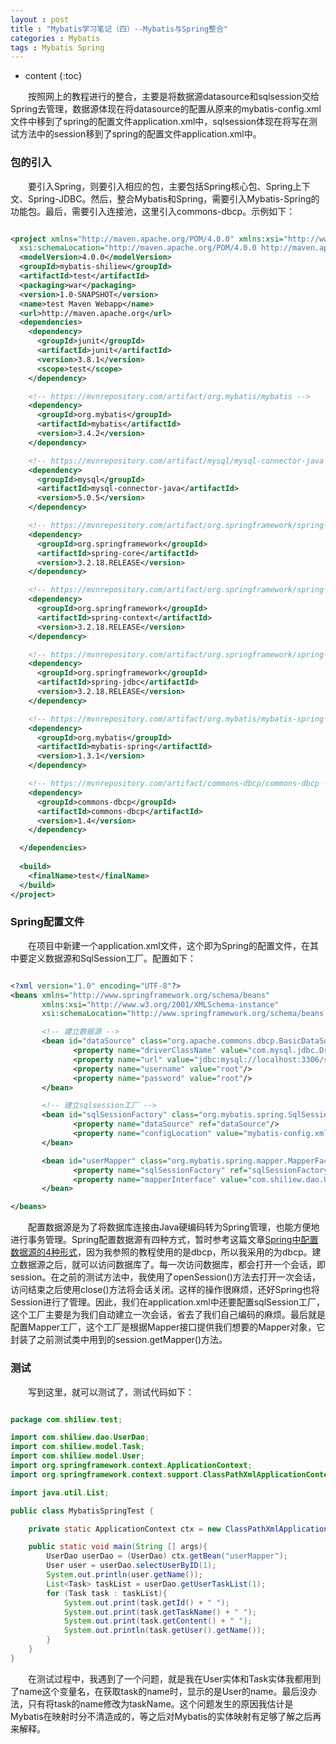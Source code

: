 ```yaml
---
layout : post
title : "Mybatis学习笔记（四）--Mybatis与Spring整合"
categories : Mybatis
tags : Mybatis Spring
---
```

* content
{:toc}

　　按照网上的教程进行的整合，主要是将数据源datasource和sqlsession交给Spring去管理，数据源体现在将datasource的配置从原来的mybatis-config.xml文件中移到了spring的配置文件application.xml中，sqlsession体现在将写在测试方法中的session移到了spring的配置文件application.xml中。







### 包的引入

　　要引入Spring，则要引入相应的包，主要包括Spring核心包、Spring上下文、Spring-JDBC。然后，整合Mybatis和Spring，需要引入Mybatis-Spring的功能包。最后，需要引入连接池，这里引入commons-dbcp。示例如下：

```xml

<project xmlns="http://maven.apache.org/POM/4.0.0" xmlns:xsi="http://www.w3.org/2001/XMLSchema-instance"
  xsi:schemaLocation="http://maven.apache.org/POM/4.0.0 http://maven.apache.org/maven-v4_0_0.xsd">
  <modelVersion>4.0.0</modelVersion>
  <groupId>mybatis-shiliew</groupId>
  <artifactId>test</artifactId>
  <packaging>war</packaging>
  <version>1.0-SNAPSHOT</version>
  <name>test Maven Webapp</name>
  <url>http://maven.apache.org</url>
  <dependencies>
    <dependency>
      <groupId>junit</groupId>
      <artifactId>junit</artifactId>
      <version>3.8.1</version>
      <scope>test</scope>
    </dependency>

    <!-- https://mvnrepository.com/artifact/org.mybatis/mybatis -->
    <dependency>
      <groupId>org.mybatis</groupId>
      <artifactId>mybatis</artifactId>
      <version>3.4.2</version>
    </dependency>

    <!-- https://mvnrepository.com/artifact/mysql/mysql-connector-java -->
    <dependency>
      <groupId>mysql</groupId>
      <artifactId>mysql-connector-java</artifactId>
      <version>5.0.5</version>
    </dependency>

    <!-- https://mvnrepository.com/artifact/org.springframework/spring-core -->
    <dependency>
      <groupId>org.springframework</groupId>
      <artifactId>spring-core</artifactId>
      <version>3.2.18.RELEASE</version>
    </dependency>

    <!-- https://mvnrepository.com/artifact/org.springframework/spring-context -->
    <dependency>
      <groupId>org.springframework</groupId>
      <artifactId>spring-context</artifactId>
      <version>3.2.18.RELEASE</version>
    </dependency>

    <!-- https://mvnrepository.com/artifact/org.springframework/spring-jdbc -->
    <dependency>
      <groupId>org.springframework</groupId>
      <artifactId>spring-jdbc</artifactId>
      <version>3.2.18.RELEASE</version>
    </dependency>

    <!-- https://mvnrepository.com/artifact/org.mybatis/mybatis-spring -->
    <dependency>
      <groupId>org.mybatis</groupId>
      <artifactId>mybatis-spring</artifactId>
      <version>1.3.1</version>
    </dependency>

    <!-- https://mvnrepository.com/artifact/commons-dbcp/commons-dbcp -->
    <dependency>
      <groupId>commons-dbcp</groupId>
      <artifactId>commons-dbcp</artifactId>
      <version>1.4</version>
    </dependency>

  </dependencies>
  
  <build>
    <finalName>test</finalName>
  </build>
</project>

```

### Spring配置文件

　　在项目中新建一个application.xml文件，这个即为Spring的配置文件，在其中要定义数据源和SqlSession工厂。配置如下：

```xml

<?xml version="1.0" encoding="UTF-8"?>
<beans xmlns="http://www.springframework.org/schema/beans"
       xmlns:xsi="http://www.w3.org/2001/XMLSchema-instance"
       xsi:schemaLocation="http://www.springframework.org/schema/beans http://www.springframework.org/schema/beans/spring-beans.xsd">

       <!-- 建立数据源 -->
       <bean id="dataSource" class="org.apache.commons.dbcp.BasicDataSource">
              <property name="driverClassName" value="com.mysql.jdbc.Driver"/>
              <property name="url" value="jdbc:mysql://localhost:3306/shiliew"/>
              <property name="username" value="root"/>
              <property name="password" value="root"/>
       </bean>

       <!-- 建立sqlsession工厂 -->
       <bean id="sqlSessionFactory" class="org.mybatis.spring.SqlSessionFactoryBean">
              <property name="dataSource" ref="dataSource"/>
              <property name="configLocation" value="mybatis-config.xml"/>
       </bean>

       <bean id="userMapper" class="org.mybatis.spring.mapper.MapperFactoryBean">
              <property name="sqlSessionFactory" ref="sqlSessionFactory"/>
              <property name="mapperInterface" value="com.shiliew.dao.UserDao"/>
       </bean>

</beans>

```

　　配置数据源是为了将数据库连接由Java硬编码转为Spring管理，也能方便地进行事务管理。Spring配置数据源有四种方式，暂时参考这篇文章[Spring中配置数据源的4种形式](http://blog.csdn.net/orclight/article/details/8616103)，因为我参照的教程使用的是dbcp，所以我采用的为dbcp。建立数据源之后，就可以访问数据库了。每一次访问数据库，都会打开一个会话，即session。在之前的测试方法中，我使用了openSession()方法去打开一次会话，访问结束之后使用close()方法将会话关闭。这样的操作很麻烦，还好Spring也将Session进行了管理。因此，我们在application.xml中还要配置sqlSession工厂，这个工厂主要是为我们自动建立一次会话，省去了我们自己编码的麻烦。最后就是配置Mapper工厂，这个工厂是根据Mapper接口提供我们想要的Mapper对象，它封装了之前测试类中用到的session.getMapper()方法。

### 测试

　　写到这里，就可以测试了，测试代码如下：

```java

package com.shiliew.test;

import com.shiliew.dao.UserDao;
import com.shiliew.model.Task;
import com.shiliew.model.User;
import org.springframework.context.ApplicationContext;
import org.springframework.context.support.ClassPathXmlApplicationContext;

import java.util.List;

public class MybatisSpringTest {

    private static ApplicationContext ctx = new ClassPathXmlApplicationContext("application.xml");

    public static void main(String [] args){
        UserDao userDao = (UserDao) ctx.getBean("userMapper");
        User user = userDao.selectUserByID(1);
        System.out.println(user.getName());
        List<Task> taskList = userDao.getUserTaskList(1);
        for (Task task : taskList){
            System.out.print(task.getId() + " ");
            System.out.print(task.getTaskName() + " ");
            System.out.print(task.getContent() + " ");
            System.out.println(task.getUser().getName());
        }
    }
}

```

　　在测试过程中，我遇到了一个问题，就是我在User实体和Task实体我都用到了name这个变量名，在获取task的name时，显示的是User的name。最后没办法，只有将task的name修改为taskName。这个问题发生的原因我估计是Mybatis在映射时分不清造成的，等之后对Mybatis的实体映射有足够了解之后再来解释。